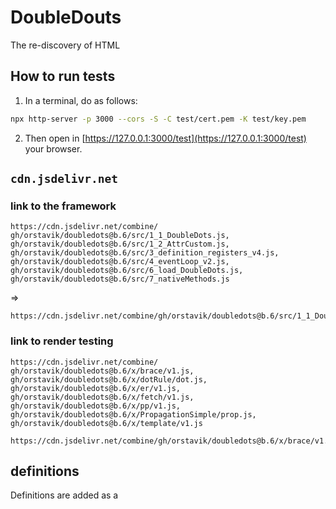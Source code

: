 # DoubleDouts

The re-discovery of HTML


## How to run tests

1. In a terminal, do as follows:
```bash
npx http-server -p 3000 --cors -S -C test/cert.pem -K test/key.pem
```

2. Then open in [https://127.0.0.1:3000/test](https://127.0.0.1:3000/test) your browser.

## `cdn.jsdelivr.net`

### link to the framework

```
https://cdn.jsdelivr.net/combine/
gh/orstavik/doubledots@b.6/src/1_1_DoubleDots.js,
gh/orstavik/doubledots@b.6/src/1_2_AttrCustom.js,
gh/orstavik/doubledots@b.6/src/3_definition_registers_v4.js,
gh/orstavik/doubledots@b.6/src/4_eventLoop_v2.js,
gh/orstavik/doubledots@b.6/src/6_load_DoubleDots.js,
gh/orstavik/doubledots@b.6/src/7_nativeMethods.js
```
=> 
```
https://cdn.jsdelivr.net/combine/gh/orstavik/doubledots@b.6/src/1_1_DoubleDots.js,gh/orstavik/doubledots@b.6/src/1_2_AttrCustom.js,gh/orstavik/doubledots@b.6/src/3_definition_registers_v4.js,gh/orstavik/doubledots@b.6/src/4_eventLoop_v2.js,gh/orstavik/doubledots@b.6/src/6_load_DoubleDots.js,gh/orstavik/doubledots@b.6/src/7_nativeMethods.js
```

### link to render testing 

```
https://cdn.jsdelivr.net/combine/
gh/orstavik/doubledots@b.6/x/brace/v1.js,
gh/orstavik/doubledots@b.6/x/dotRule/dot.js,
gh/orstavik/doubledots@b.6/x/er/v1.js,
gh/orstavik/doubledots@b.6/x/fetch/v1.js,
gh/orstavik/doubledots@b.6/x/pp/v1.js,
gh/orstavik/doubledots@b.6/x/PropagationSimple/prop.js,
gh/orstavik/doubledots@b.6/x/template/v1.js
```

```
https://cdn.jsdelivr.net/combine/gh/orstavik/doubledots@b.6/x/brace/v1.js,gh/orstavik/doubledots@b.6/x/dotRule/dot.js,gh/orstavik/doubledots@b.6/x/er/v1.js,gh/orstavik/doubledots@b.6/x/fetch/v1.js,gh/orstavik/doubledots@b.6/x/pp/v1.js,gh/orstavik/doubledots@b.6/x/PropagationSimple/prop.js,gh/orstavik/doubledots@b.6/x/template/v1.js
```

## definitions

Definitions are added as a 